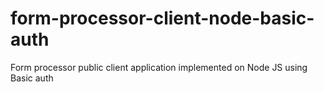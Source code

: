# form-processor-client-node-basic-auth
Form processor public client application implemented on Node JS using Basic auth
